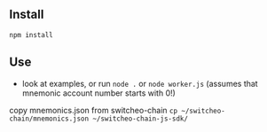 ## Install
`npm install`

## Use
- look at examples, or run `node .` or `node worker.js` (assumes that mnemonic account number starts with 0!)

copy mnemonics.json from switcheo-chain
`cp ~/switcheo-chain/mnemonics.json ~/switcheo-chain-js-sdk/`
